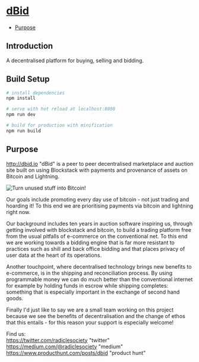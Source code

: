 # [dBid](https://dbid.io)

- [Purpose](#purpose)

## Introduction

A decentralised platform for buying, selling and bidding.

## Build Setup

``` bash
# install dependencies
npm install

# serve with hot reload at localhost:8080
npm run dev

# build for production with minification
npm run build
```

## Purpose

http://dbid.io "dBid" is a peer to peer decentralised marketplace and auction site built on using Blockstack with payments and
provenance of assets on Bitcoin and Lightning.

![Turn unused stuff into Bitcoin!](http://dbid.io/static/banner.png "Turn unused stuff into Bitcoin")

Our goals include promoting every day use of bitcoin - not just trading and hoarding it! To this end we are prioritising payments via bitcoin and lightning right now.

Our background includes ten years in auction software inspiring us, through getting involved with blockstack and bitcoin, to build a trading platform free from the usual pitfalls of e-commerce on the conventional net. To this end we are working towards a bidding engine that is far more resistant to practices such as shill and back office bidding and that places privacy of user data at the heart of its operations.

Another touchpoint, where decentralised technology brings new benefits to e-commerce, is in the shipping and reconciliation process. By using programmable money we can do much better than the conventional internet for example by holding funds in escrow while shipping completes: something that is especially important in the exchange of second hand goods.

Finally I'd just like to say we are a small team working on this project because we see the benefits of decentralisation and the change of ethos that this entails - for this reason your support is especially welcome!

Find us:  
https://twitter.com/radiclesociety        "twitter"  
https://medium.com/@radiclesociety        "medium"  
https://www.producthunt.com/posts/dbid    "product hunt"  
